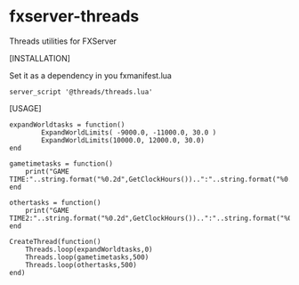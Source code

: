 # fxserver-threads
Threads utilities for FXServer

[INSTALLATION]

Set it as a dependency in you fxmanifest.lua

```
server_script '@threads/threads.lua'
```

[USAGE]

```
expandWorldtasks = function() 
        ExpandWorldLimits( -9000.0, -11000.0, 30.0 )  
        ExpandWorldLimits(10000.0, 12000.0, 30.0)  
end

gametimetasks = function()
	print("GAME TIME:"..string.format("%0.2d",GetClockHours())..":"..string.format("%0.2d",GetClockMinutes()))
end 

othertasks = function()
	print("GAME TIME2:"..string.format("%0.2d",GetClockHours())..":"..string.format("%0.2d",GetClockMinutes()))
end 

CreateThread(function()
    Threads.loop(expandWorldtasks,0)
    Threads.loop(gametimetasks,500)
    Threads.loop(othertasks,500)
end)

